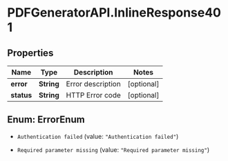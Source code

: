 # PDFGeneratorAPI.InlineResponse401

## Properties

Name | Type | Description | Notes
------------ | ------------- | ------------- | -------------
**error** | **String** | Error description | [optional] 
**status** | **String** | HTTP Error code | [optional] 



## Enum: ErrorEnum


* `Authentication failed` (value: `"Authentication failed"`)

* `Required parameter missing` (value: `"Required parameter missing"`)




